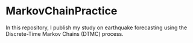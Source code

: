 # MarkovChainPractice
In this repository, I publish my study on earthquake forecasting using the Discrete-Time Markov Chains (DTMC) process.
